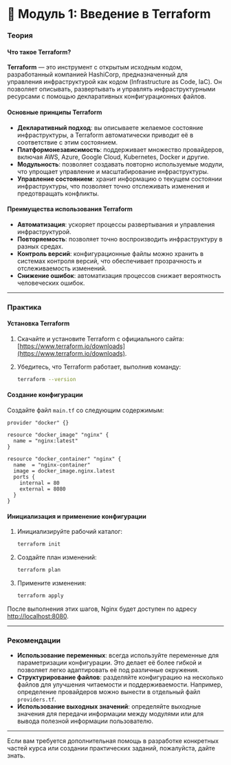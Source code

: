# 🧱 Модуль 1: Введение в Terraform

### Теория

#### Что такое Terraform?

**Terraform** — это инструмент с открытым исходным кодом, разработанный компанией HashiCorp, предназначенный для управления инфраструктурой как кодом (Infrastructure as Code, IaC). Он позволяет описывать, развертывать и управлять инфраструктурными ресурсами с помощью декларативных конфигурационных файлов.&#x20;

#### Основные принципы Terraform

* **Декларативный подход**: вы описываете желаемое состояние инфраструктуры, а Terraform автоматически приводит её в соответствие с этим состоянием.
* **Платформонезависимость**: поддерживает множество провайдеров, включая AWS, Azure, Google Cloud, Kubernetes, Docker и другие.
* **Модульность**: позволяет создавать повторно используемые модули, что упрощает управление и масштабирование инфраструктуры.
* **Управление состоянием**: хранит информацию о текущем состоянии инфраструктуры, что позволяет точно отслеживать изменения и предотвращать конфликты.

#### Преимущества использования Terraform

* **Автоматизация**: ускоряет процессы развертывания и управления инфраструктурой.
* **Повторяемость**: позволяет точно воспроизводить инфраструктуру в разных средах.
* **Контроль версий**: конфигурационные файлы можно хранить в системах контроля версий, что обеспечивает прозрачность и отслеживаемость изменений.
* **Снижение ошибок**: автоматизация процессов снижает вероятность человеческих ошибок.

---

### Практика

#### Установка Terraform

1. Скачайте и установите Terraform с официального сайта: [https://www.terraform.io/downloads](https://www.terraform.io/downloads).
2. Убедитесь, что Terraform работает, выполнив команду:

   ```bash
   terraform --version
   ```

#### Создание конфигурации

Создайте файл `main.tf` со следующим содержимым:

```hcl
provider "docker" {}

resource "docker_image" "nginx" {
  name = "nginx:latest"
}

resource "docker_container" "nginx" {
  name  = "nginx-container"
  image = docker_image.nginx.latest
  ports {
    internal = 80
    external = 8080
  }
}
```

#### Инициализация и применение конфигурации

1. Инициализируйте рабочий каталог:

   ```bash
   terraform init
   ```
2. Создайте план изменений:

   ```bash
   terraform plan
   ```
3. Примените изменения:

   ```bash
   terraform apply
   ```

После выполнения этих шагов, Nginx будет доступен по адресу [http://localhost:8080](http://localhost:8080).

---

### Рекомендации

* **Использование переменных**: всегда используйте переменные для параметризации конфигурации. Это делает её более гибкой и позволяет легко адаптировать её под различные окружения.
* **Структурирование файлов**: разделяйте конфигурацию на несколько файлов для улучшения читаемости и поддерживаемости. Например, определение провайдеров можно вынести в отдельный файл `providers.tf`.
* **Использование выходных значений**: определяйте выходные значения для передачи информации между модулями или для вывода полезной информации пользователю.

---

Если вам требуется дополнительная помощь в разработке конкретных частей курса или создании практических заданий, пожалуйста, дайте знать.
